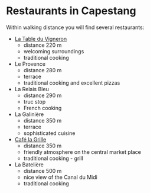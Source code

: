# Restaurants in Capestang

Within walking distance you will find several restaurants:

* [La Table du Vigneron](http://latable-duvigneron.magix.net/website#Accueil)
  * distance 220 m
  * welcoming surroundings
  * traditional cooking
* Le Provence 
  * distance 280 m
  * terrace 
  * traditional cooking and excellent pizzas
* La Relais Bleu 
  * distance 290 m
  * truc stop
  * French cooking
* La Galinière 
  * distance 350 m
  * terrace
  * sophisticated cuisine
* [Café la Grille](http://www.cafedelagrille.fr/)
  * distance 350 m
  * friendly atmosphere on the central market place
  * traditional cooking - grill
* La Batelière 
  * distance 500 m
  * nice view of the Canal du Midi
  * traditional cooking